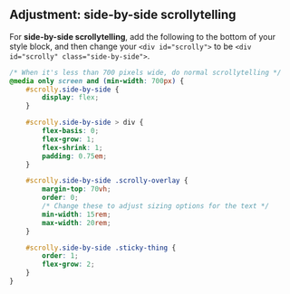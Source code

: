 ## Adjustment: side-by-side scrollytelling

For **side-by-side scrollytelling**, add the following to the bottom of your style block, and then change your `<div id="scrolly">` to be `<div id="scrolly" class="side-by-side">`.

```css
/* When it's less than 700 pixels wide, do normal scrollytelling */
@media only screen and (min-width: 700px) {
    #scrolly.side-by-side {
        display: flex;
    }

    #scrolly.side-by-side > div {
        flex-basis: 0;
        flex-grow: 1;
        flex-shrink: 1;
        padding: 0.75em;
    }

    #scrolly.side-by-side .scrolly-overlay {
        margin-top: 70vh;
        order: 0;
        /* Change these to adjust sizing options for the text */
        min-width: 15rem;
        max-width: 20rem;
    }

    #scrolly.side-by-side .sticky-thing {
        order: 1;
        flex-grow: 2;
    }
}
```